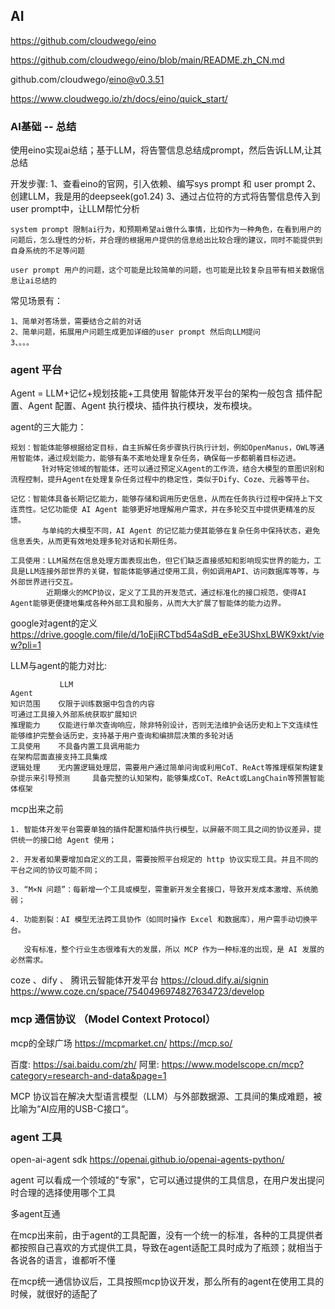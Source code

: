 ## AI

https://github.com/cloudwego/eino

https://github.com/cloudwego/eino/blob/main/README.zh_CN.md

github.com/cloudwego/eino@v0.3.51

https://www.cloudwego.io/zh/docs/eino/quick_start/



### AI基础 -- 总结
使用eino实现ai总结；基于LLM，将告警信息总结成prompt，然后告诉LLM,让其总结

开发步骤:
1、查看eino的官网，引入依赖、编写sys prompt 和 user prompt
2、创建LLM，我是用的deepseek(go1.24)
3、通过占位符的方式将告警信息传入到user prompt中，让LLM帮忙分析
```text
system prompt 限制ai行为，和预期希望ai做什么事情，比如作为一种角色，在看到用户的问题后，怎么理性的分析，并合理的根据用户提供的信息给出比较合理的建议，同时不能提供到自身系统的不足等问题

user prompt 用户的问题，这个可能是比较简单的问题，也可能是比较复杂且带有相关数据信息让ai总结的
```

常见场景有：
```text
1、简单对答场景，需要结合之前的对话
2、简单问题，拓展用户问题生成更加详细的user prompt 然后向LLM提问
3、。。。
```

### agent 平台
Agent = LLM+记忆+规划技能+工具使用
智能体开发平台的架构一般包含 插件配置、Agent 配置、Agent 执行模块、插件执行模块，发布模块。

agent的三大能力：
```text
规划：智能体能够根据给定目标，自主拆解任务步骤执行执行计划，例如OpenManus，OWL等通用智能体，通过规划能力，能够有条不紊地处理复杂任务，确保每一步都朝着目标迈进。
       针对特定领域的智能体，还可以通过预定义Agent的工作流，结合大模型的意图识别和流程控制，提升Agent在处理复杂任务过程中的稳定性，类似于Dify、Coze、元器等平台。

记忆：智能体具备长期记忆能力，能够存储和调用历史信息，从而在任务执行过程中保持上下文连贯性。记忆功能使 AI Agent 能够更好地理解用户需求，并在多轮交互中提供更精准的反馈。
       与单纯的大模型不同，AI Agent 的记忆能力使其能够在复杂任务中保持状态，避免信息丢失，从而更有效地处理多轮对话和长期任务。

工具使用：LLM虽然在信息处理方面表现出色，但它们缺乏直接感知和影响现实世界的能力，工具是LLM连接外部世界的关键，智能体能够通过使用工具，例如调用API、访问数据库等等，与外部世界进行交互。
        近期爆火的MCP协议，定义了工具的开发范式，通过标准化的接口规范，使得AI Agent能够更便捷地集成各种外部工具和服务，从而大大扩展了智能体的能力边界。
```
google对agent的定义
https://drive.google.com/file/d/1oEjiRCTbd54aSdB_eEe3UShxLBWK9xkt/view?pli=1


LLM与agent的能力对比:
```text
           LLM                                                                          Agent
知识范围	仅限于训练数据中包含的内容	                                                    可通过工具接入外部系统获取扩展知识
推理能力	仅能进行单次查询响应，除非特别设计，否则无法维护会话历史和上下文连续性	                能够维护完整会话历史，支持基于用户查询和编排层决策的多轮对话
工具使用	不具备内置工具调用能力	                                                        在架构层面直接支持工具集成
逻辑处理	无内置逻辑处理层，需要用户通过简单问询或利用CoT、ReAct等推理框架构建复杂提示来引导预测	    具备完整的认知架构，能够集成CoT、ReAct或LangChain等预置智能体框架
```


mcp出来之前
```text
1. 智能体开发平台需要单独的插件配置和插件执行模型，以屏蔽不同工具之间的协议差异，提供统一的接口给 Agent 使用；

2. 开发者如果要增加自定义的工具，需要按照平台规定的 http 协议实现工具。并且不同的平台之间的协议可能不同；

3. “M×N 问题”：每新增一个工具或模型，需重新开发全套接口，导致开发成本激增、系统脆弱；

4. 功能割裂：AI 模型无法跨工具协作（如同时操作 Excel 和数据库），用户需手动切换平台。

   没有标准，整个行业生态很难有大的发展，所以 MCP 作为一种标准的出现，是 AI 发展的必然需求。
```



coze 、dify 、 腾讯云智能体开发平台
https://cloud.dify.ai/signin
https://www.coze.cn/space/7540496974827634723/develop

### mcp 通信协议 （Model Context Protocol）
mcp的全球广场
https://mcpmarket.cn/
https://mcp.so/

百度: https://sai.baidu.com/zh/
阿里: https://www.modelscope.cn/mcp?category=research-and-data&page=1

MCP 协议旨在解决大型语言模型（LLM）与外部数据源、工具间的集成难题，被比喻为“AI应用的USB-C接口“。



### agent 工具


open-ai-agent sdk
https://openai.github.io/openai-agents-python/

agent 可以看成一个领域的"专家"，它可以通过提供的工具信息，在用户发出提问时合理的选择使用哪个工具

多agent互通

在mcp出来前，由于agent的工具配置，没有一个统一的标准，各种的工具提供者都按照自己喜欢的方式提供工具，导致在agent适配工具时成为了瓶颈；就相当于各说各的语言，谁都听不懂

在mcp统一通信协议后，工具按照mcp协议开发，那么所有的agent在使用工具的时候，就很好的适配了